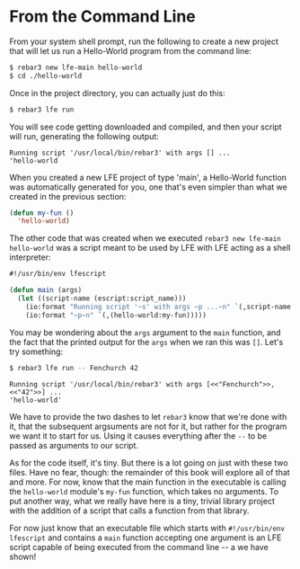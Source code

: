 # From the Command Line

From your system shell prompt, run the following to create a new project that will let us run a Hello-World program from the command line:

```bash
$ rebar3 new lfe-main hello-world
$ cd ./hello-world
```

Once in the project directory, you can actually just do this:

```bash
$ rebar3 lfe run
```

You will see code getting downloaded and compiled, and then your script will run, generating the following output:

```text
Running script '/usr/local/bin/rebar3' with args [] ...
'hello-world
```

When you created a new LFE project of type 'main', a Hello-World function was automatically generated for you, one that's even simpler than what we created in the previous section:

```lisp
(defun my-fun ()
  'hello-world)
```

The other code that was created when we executed `rebar3 new lfe-main hello-world` was a script meant to be used by LFE with LFE acting as a shell interpreter:

```lisp
#!/usr/bin/env lfescript

(defun main (args)
  (let ((script-name (escript:script_name)))
    (io:format "Running script '~s' with args ~p ...~n" `(,script-name ,args))
    (io:format "~p~n" `(,(hello-world:my-fun)))))
```

You may be wondering about the `args` argument to the `main` function, and the fact that the printed output for the `args` when we ran this was `[]`. Let's try something:

```bash
$ rebar3 lfe run -- Fenchurch 42
```

```text
Running script '/usr/local/bin/rebar3' with args [<<"Fenchurch">>,<<"42">>] ...
'hello-world'
```

We have to provide the two dashes to let `rebar3` know that we're done with it, that the subsequent argsuments are not for it, but rather for the program we want it to start for us. Using it causes everything after the `--` to be passed as arguments to our script.

As for the code itself, it's tiny. But there is a lot going on just with these two files. Have no fear, though: the remainder of this book will explore all of that and more. For now, know that the main function in the executable is calling the `hello-world` module's `my-fun` function, which takes no arguments. To put another way, what we really have here is a tiny, trivial library project with the addition of a script that calls a function from that library.

For now just know that an executable file which starts with `#!/usr/bin/env lfescript` and contains a `main` function accepting one argument is an LFE script capable of being executed from the command line -- a we have shown!
